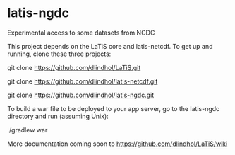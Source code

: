 latis-ngdc
==========

Experimental access to some datasets from NGDC

This project depends on the LaTiS core and latis-netcdf. To get up and running, clone these three projects:

 git clone https://github.com/dlindhol/LaTiS.git

 git clone https://github.com/dlindhol/latis-netcdf.git

 git clone https://github.com/dlindhol/latis-ngdc.git

To build a war file to be deployed to your app server, go to the latis-ngdc directory and run (assuming Unix):

./gradlew war

More documentation coming soon to https://github.com/dlindhol/LaTiS/wiki
